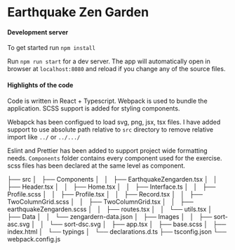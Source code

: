 # Earthquake Zen Garden

#### Development server

To get started run `npm install`

Run `npm run start` for a dev server. 
The app will automatically open in browser at `localhost:8080` and reload if you change any of the source files.


#### Highlights of the code

Code is written in React + Typescript. Webpack is used to bundle the application. SCSS support is added for styling components.

Webapck has been configued to load svg, png, jsx, tsx files. I have added support to use absolute path relative to `src` directory to remove relative import like `../` or `../.../`

Eslint and Prettier has been added to support project wide formatting needs.
`Components` folder contains every component used for the exercise.
scss files has been declared at the same level as component.


├── src
│   ├── Components
│   │   ├── EarthquakeZengarden.tsx
│   │   ├── Header.tsx
│   │   ├── Home.tsx
│   │   ├── Interface.ts
│   │   ├── Profile.scss
│   │   ├── Profile.tsx
│   │   ├── Record.tsx
│   │   ├── TwoColumnGrid.scss
│   │   ├── TwoColumnGrid.tsx
│   │   ├── earthquakeZengarden.scss
│   │   ├── routes.tsx
│   │   └── utils.tsx
│   ├── Data
│   │   └── zengardern-data.json
│   ├── Images
│   │   ├── sort-asc.svg
│   │   └── sort-dsc.svg
│   ├── app.tsx
│   ├── base.scss
│   ├── index.html
│   └── typings
│       └── declarations.d.ts
├── tsconfig.json
└── webpack.config.js

